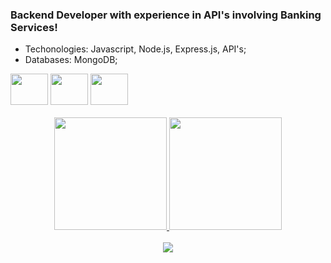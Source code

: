 ### Backend Developer with experience in API's involving Banking Services!

- Techonologies: Javascript, Node.js, Express.js, API's;
- Databases: MongoDB;

<div style="display: inline_block">
  <img height="50" width="60" src="https://cdn.jsdelivr.net/gh/devicons/devicon/icons/javascript/javascript-original.svg" />
  <img height="50" width="60" src="https://cdn.jsdelivr.net/gh/devicons/devicon/icons/nodejs/nodejs-original-wordmark.svg" />
  <img height="50" width="60" src="https://cdn.jsdelivr.net/gh/devicons/devicon/icons/mongodb/mongodb-original-wordmark.svg" />
</div>

<br>
<div align="center">
  <a href="https://github.com/gonzdome">
  <img height="180em" src="https://github-readme-stats.vercel.app/api?username=gonzdome&show_icons=true&theme=dark&include_all_commits=false&count_private=true"/>
  <img height="180em" src="https://github-readme-stats.vercel.app/api/top-langs/?username=gonzdome&layout=compact&langs_count=7&theme=dark"/>
</div>

<br>
<div align="center" > 
  <a href="https://www.linkedin.com/in/gabrielgonzalezdomeniconi/" target="_blank"><img src="https://img.shields.io/badge/-LinkedIn-%230077B5?style=for-the-badge&logo=linkedin&logoColor=white" target="_blank"></a>  
</div>  
